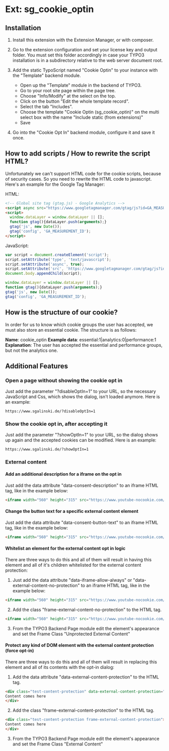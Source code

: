 # Ext: sg_cookie_optin

## Installation

1. Install this extension with the Extension Manager, or with composer.

2. Go to the extension configuration and set your license key and output folder. You must set this folder accordingly in
case your TYPO3 installation is in a subdirectory relative to the web server document root.

3. Add the static TypoScript named "Cookie Optin" to your instance with the "Template" backend module.

    - Open up the "Template" module in the backend of TYPO3.
    - Go to your root site page within the page tree.
    - Choose "Info/Modify" at the select on the top.
    - Click on the button "Edit the whole template record".
    - Select the tab "Includes".
    - Choose the template "Cookie Optin (sg_cookie_optin)" on the multi select box with the name "Include static (from extensions)"
    - Save

4. Go into the "Cookie Opt In" backend module, configure it and save it once.

## How to add scripts / How to rewrite the script HTML?

Unfortunately we can't support HTML code for the cookie scripts, because of security cases. So you need to rewrite the
HTML code to javascript. Here's an example for the Google Tag Manager:

HTML:

```html
<!-- Global site tag (gtag.js) - Google Analytics -->
<script async src="https://www.googletagmanager.com/gtag/js?id=GA_MEASUREMENT_ID"></script>
<script>
  window.dataLayer = window.dataLayer || [];
  function gtag(){dataLayer.push(arguments);}
  gtag('js', new Date());
  gtag('config', 'GA_MEASUREMENT_ID');
</script>
```

JavaScript:

```javascript
var script = document.createElement('script');
script.setAttribute('type', 'text/javascript');
script.setAttribute('async', true);
script.setAttribute('src', 'https://www.googletagmanager.com/gtag/js?id=GA_MEASUREMENT_ID');
document.body.appendChild(script);

window.dataLayer = window.dataLayer || [];
function gtag(){dataLayer.push(arguments);}
gtag('js', new Date());
gtag('config', 'GA_MEASUREMENT_ID');
```

## How is the structure of our cookie?

In order for us to know which cookie groups the user has accepted, we must also store an essential cookie.
The structure is as follows:

**Name**: cookie_optin
**Example data**: essential:1|analytics:0|performance:1
**Explanation**: The user has accepted the essential and performance groups, but not the analytics one.

## Additional Features

### Open a page without showing the cookie opt in

Just add the parameter "?disableOptIn=1" to your URL, so the necessary JavaScript and Css, which shows the dialog, isn't
loaded anymore. Here is an example:

```
https://www.sgalinski.de/?disableOptIn=1
```

### Show the cookie opt in, after accepting it

Just add the parameter "?showOptIn=1" to your URL, so the dialog shows up again and the accepted cookies can be modified.
Here is an example:

```
https://www.sgalinski.de/?showOptIn=1
```

### External content

#### Add an additional description for a iframe on the opt in

Just add the data attribute "data-consent-description" to an iframe HTML tag, like in the example below:

```html
<iframe width="560" height="315" src="https://www.youtube-nocookie.com/XYZ" data-consent-description="An additional description about this video!"></iframe>
```

#### Change the button text for a specific external content element

Just add the data attribute "data-consent-button-text" to an iframe HTML tag, like in the example below:

```html
<iframe width="560" height="315" src="https://www.youtube-nocookie.com/XYZ" data-consent-button-text="Custom text here"></iframe>
```

#### Whitelist an element for the external content opt in logic

There are three ways to do this and all of them will result in having this element and all of it's children whitelisted
for the external content protection:

1. Just add the data attribute "data-iframe-allow-always" or "data-external-content-no-protection" to an iframe HTML tag, like in the example below:
```html
<iframe width="560" height="315" src="https://www.youtube-nocookie.com/XYZ" data-iframe-allow-always="1"></iframe>
```

2. Add the class "frame-external-content-no-protection" to the HTML tag.
```html
<iframe width="560" height="315" src="https://www.youtube-nocookie.com/XYZ" class="frame-external-content-no-protection"></iframe>
```

3. From the TYPO3 Backend Page module edit the element's appearance and set the Frame Class "Unprotected External Content"



#### Protect any kind of DOM element with the external content protection (force opt-in)

There are three ways to do this and all of them will result in replacing this element and all of its contents with the
opt-in dialog:

1. Add the data attribute "data-external-content-protection" to the HTML tag.
```html
<div class="test-content-protection" data-external-content-protection="1">
Content comes here
</div>
```

2. Add the class "frame-external-content-protection" to the HTML tag.
```html
<div class="test-content-protection frame-external-content-protection">
Content comes here
</div>
```

3. From the TYPO3 Backend Page module edit the element's appearance and set the Frame Class "External Content"
